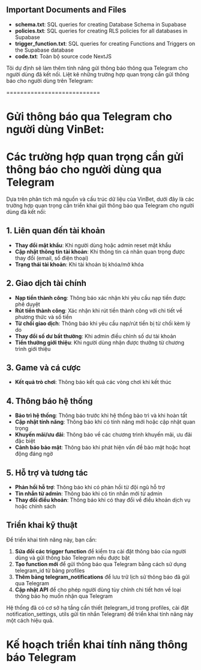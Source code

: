 ## Important Documents and Files
- **schema.txt**: SQL queries for creating Database Schema in Supabase
- **policies.txt**: SQL queries for creating RLS policies for all databases in Supabase
- **trigger_function.txt**: SQL queries for creating Functions and Triggers on the Supabase database
- **code.txt**: Toàn bộ source code NextJS

Tôi dự định sẽ làm thêm tính năng gửi thông báo thông qua Telegram cho người dùng đã kết nối. Liệt kê những trường hợp quan trọng cần gửi thông báo cho người dùng trên Telegram:

===========================
# Gửi thông báo qua Telegram cho người dùng VinBet:

# Các trường hợp quan trọng cần gửi thông báo cho người dùng qua Telegram

Dựa trên phân tích mã nguồn và cấu trúc dữ liệu của VinBet, dưới đây là các trường hợp quan trọng cần triển khai gửi thông báo qua Telegram cho người dùng đã kết nối:

## 1. Liên quan đến tài khoản
- **Thay đổi mật khẩu**: Khi người dùng hoặc admin reset mật khẩu
- **Cập nhật thông tin tài khoản**: Khi thông tin cá nhân quan trọng được thay đổi (email, số điện thoại)
- **Trạng thái tài khoản**: Khi tài khoản bị khóa/mở khóa

## 2. Giao dịch tài chính

- **Nạp tiền thành công**: Thông báo xác nhận khi yêu cầu nạp tiền được phê duyệt
- **Rút tiền thành công**: Xác nhận khi rút tiền thành công với chi tiết về phương thức và số tiền
- **Từ chối giao dịch**: Thông báo khi yêu cầu nạp/rút tiền bị từ chối kèm lý do
- **Thay đổi số dư bất thường**: Khi admin điều chỉnh số dư tài khoản
- **Tiền thưởng giới thiệu**: Khi người dùng nhận được thưởng từ chương trình giới thiệu

## 3. Game và cá cược
- **Kết quả trò chơi**: Thông báo kết quả các vòng chơi khi kết thúc

## 4. Thông báo hệ thống

- **Bảo trì hệ thống**: Thông báo trước khi hệ thống bảo trì và khi hoàn tất
- **Cập nhật tính năng**: Thông báo khi có tính năng mới hoặc cập nhật quan trọng
- **Khuyến mãi/ưu đãi**: Thông báo về các chương trình khuyến mãi, ưu đãi đặc biệt
- **Cảnh báo bảo mật**: Thông báo khi phát hiện vấn đề bảo mật hoặc hoạt động đáng ngờ

## 5. Hỗ trợ và tương tác

- **Phản hồi hỗ trợ**: Thông báo khi có phản hồi từ đội ngũ hỗ trợ
- **Tin nhắn từ admin**: Thông báo khi có tin nhắn mới từ admin
- **Thay đổi điều khoản**: Thông báo khi có thay đổi về điều khoản dịch vụ hoặc chính sách

## Triển khai kỹ thuật

Để triển khai tính năng này, bạn cần:

1. **Sửa đổi các trigger function** để kiểm tra cài đặt thông báo của người dùng và gửi thông báo Telegram nếu được bật
2. **Tạo function mới** để gửi thông báo qua Telegram bằng cách sử dụng telegram_id từ bảng profiles
3. **Thêm bảng telegram_notifications** để lưu trữ lịch sử thông báo đã gửi qua Telegram
4. **Cập nhật API** để cho phép người dùng tùy chỉnh chi tiết hơn về loại thông báo họ muốn nhận qua Telegram

Hệ thống đã có cơ sở hạ tầng cần thiết (telegram_id trong profiles, cài đặt notification_settings, utils gửi tin nhắn Telegram) để triển khai tính năng này một cách hiệu quả.

# Kế hoạch triển khai tính năng thông báo Telegram